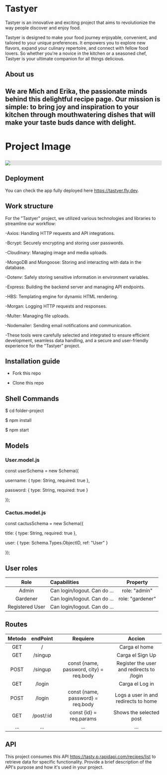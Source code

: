 <h1>Tastyer</h1>

  

<p>Tastyer is an innovative and exciting project that aims to revolutionize the way people discover and enjoy food.</p>

<p> Tastyer is designed to make your food journey enjoyable, convenient, and tailored to your unique preferences. It empowers you to explore new flavors, expand your culinary repertoire, and connect with fellow food lovers. So whether you're a novice in the kitchen or a seasoned chef, Tastyer is your ultimate companion for all things delicious.</p>

  

<h2>About us<h2>

<p>We are Mich and Erika, the passionate minds behind this delightful recipe page. Our mission is simple: to bring joy and inspiration to your kitchen through mouthwatering dishes that will make your taste buds dance with delight.</p>

  

<div><h2>Project Image</h2>


<img  style="display: block;-webkit-user-select: none;margin: auto;cursor: zoom-in;background-color: hsl(0, 0%, 90%);transition: background-color 300ms;"  src="images/tastyer-project-image-reduced.png"  width=""  height="">

</div>

  

<h2>Deployment</h2>

You can check the app fully deployed here https://tastyer.fly.dev.

  

<h2>Work structure</h2>

<p>For the "Tastyer" project, we utilized various technologies and libraries to streamline our workflow:</p>

  

<p>

-Axios: Handling HTTP requests and API integrations.

-Bcrypt: Securely encrypting and storing user passwords.

-Cloudinary: Managing image and media uploads.

-MongoDB and Mongoose: Storing and interacting with data in the database.

-Dotenv: Safely storing sensitive information in environment variables.

-Express: Building the backend server and managing API endpoints.

-HBS: Templating engine for dynamic HTML rendering.

-Morgan: Logging HTTP requests and responses.

-Multer: Managing file uploads.

-Nodemailer: Sending email notifications and communication.

-These tools were carefully selected and integrated to ensure efficient development, seamless data handling, and a secure and user-friendly experience for the "Tastyer" project.

</p>

  

<h2>Installation guide</h2>

- Fork this repo

- Clone this repo

  

<h2>Shell Commands</h2>

$ cd folder-project

$ npm install

$ npm start

  

<h2>Models</h2>

<h3>User.model.js</h3>

  

<div>const userSchema = new Schema({

username: { type: String, required: true },

password: { type: String, required: true }

});</div>

  

<h3>Cactus.model.js</h3>

  

<div>const cactusSchema = new Schema({

title: { type: String, required: true },

user: { type: Schema.Types.ObjectID, ref: "User" }

});</h2>

  

<h2>User roles</h2>



| Role            | Capabilities                          | Property     |
| :-------------: | :----------------------------------- | :----------: |
| Admin           | Can login/logout. Can do ...          | role: "admin" |
| Gardener        | Can login/logout. Can do ...          | role: "gardener" |
| Registered User | Can login/logout. Can do ...          |                |


 

<h2>Routes</h2>

  




| Metodo | endPoint    | Requiere                           | Accion                                   |
| :----: | :---------: | :--------------------------------: | :--------------------------------------: |
|  GET   |      /      |                                    | Carga el home                            |
|  GET   |   /singup   |                                    | Carga el Sign Up                          |
|  POST  |   /singup   | const {name, password, city} = req.body | Register the user and redirects to /login |
|  GET   |   /login    |                                    | Carga el Log in                          |
|  POST  |   /login    | const {name, password} = req.body   | Logs a user in and redirects to home     |
|  GET   | /post/:id   | const {id} = req.params            | Shows the selected post                   |
|  ...   |    ...      |          ...                         | ...                                      |


  
  
  

<h2>API</h2>

This project consumes this API https://tasty.p.rapidapi.com/recipes/list to retrieve data for specific functionality. Provide a brief description of the API's purpose and how it's used in your project.

